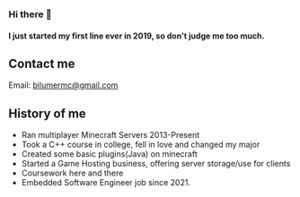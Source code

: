 ### Hi there 👋

#### I just started my first line ever in 2019, so don't judge me too much.

## Contact me
Email: bilumermc@gmail.com

## History of me

- Ran multiplayer Minecraft Servers 2013-Present
- Took a C++ course in college, fell in love and changed my major
- Created some basic plugins(Java) on minecraft
- Started a Game Hosting business, offering server storage/use for clients
- Coursework here and there
- Embedded Software Engineer job since 2021.  
<!--
**jacobmask/jacobmask** is a ✨ _special_ ✨ repository because its `README.md` (this file) appears on your GitHub profile.

Here are some ideas to get you started:

- 🔭 I’m currently working on ...
- 🌱 I’m currently learning ...
- 👯 I’m looking to collaborate on ...
- 🤔 I’m looking for help with ...
- 💬 Ask me about ...
- 📫 How to reach me: ...
- 😄 Pronouns: ...
- ⚡ Fun fact: ...
-->
